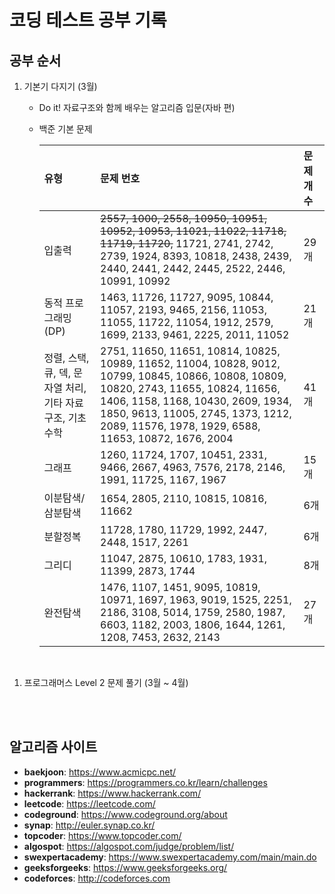 # 코딩 테스트 공부 기록

## 공부 순서

1.  기본기 다지기 (3월)

    - Do it! 자료구조와 함께 배우는 알고리즘 입문(자바 편)
    - 백준 기본 문제

      | 유형                                                       | 문제 번호                                                                                                                                                                                                                                                                  | 문제 개수 |
      | :--------------------------------------------------------- | :------------------------------------------------------------------------------------------------------------------------------------------------------------------------------------------------------------------------------------------------------------------------- | :-------- |
      | 입출력                                                     | ~~2557, 1000, 2558, 10950, 10951, 10952, 10953, 11021, 11022, 11718, 11719, 11720,~~ 11721, 2741, 2742, 2739, 1924, 8393, 10818, 2438, 2439, 2440, 2441, 2442, 2445, 2522, 2446, 10991, 10992                                                                              | 29개      |
      | 동적 프로그래밍(DP)                                        | 1463, 11726, 11727, 9095, 10844, 11057, 2193, 9465, 2156, 11053, 11055, 11722, 11054, 1912, 2579, 1699, 2133, 9461, 2225, 2011, 11052                                                                                                                                      | 21개      |
      | 정렬, 스택, 큐, 덱, 문자열 처리, 기타 자료 구조, 기초 수학 | 2751, 11650, 11651, 10814, 10825, 10989, 11652, 11004, 10828, 9012, 10799, 10845, 10866, 10808, 10809, 10820, 2743, 11655, 10824, 11656, 1406, 1158, 1168, 10430, 2609, 1934, 1850, 9613, 11005, 2745, 1373, 1212, 2089, 11576, 1978, 1929, 6588, 11653, 10872, 1676, 2004 | 41개      |
      | 그래프                                                     | 1260, 11724, 1707, 10451, 2331, 9466, 2667, 4963, 7576, 2178, 2146, 1991, 11725, 1167, 1967                                                                                                                                                                                | 15개      |
      | 이분탐색/삼분탐색                                          | 1654, 2805, 2110, 10815, 10816, 11662                                                                                                                                                                                                                                      | 6개       |
      | 분할정복                                                   | 11728, 1780, 11729, 1992, 2447, 2448, 1517, 2261                                                                                                                                                                                                                           | 6개       |
      | 그리디                                                     | 11047, 2875, 10610, 1783, 1931, 11399, 2873, 1744                                                                                                                                                                                                                          | 8개       |
      | 완전탐색                                                   | 1476, 1107, 1451, 9095, 10819, 10971, 1697, 1963, 9019, 1525, 2251, 2186, 3108, 5014, 1759, 2580, 1987, 6603, 1182, 2003, 1806, 1644, 1261, 1208, 7453, 2632, 2143                                                                                                         | 27개      |

<br>

1.  프로그래머스 Level 2 문제 풀기 (3월 ~ 4월)

<br>
<br>

## 알고리즘 사이트

- **baekjoon**: https://www.acmicpc.net/
- **programmers**: https://programmers.co.kr/learn/challenges
- **hackerrank**: https://www.hackerrank.com/
- **leetcode**: https://leetcode.com/
- **codeground**: https://www.codeground.org/about
- **synap**: http://euler.synap.co.kr/
- **topcoder**: https://www.topcoder.com/
- **algospot**: https://algospot.com/judge/problem/list/
- **swexpertacademy**: https://www.swexpertacademy.com/main/main.do
- **geeksforgeeks**: https://www.geeksforgeeks.org/
- **codeforces**: http://codeforces.com
